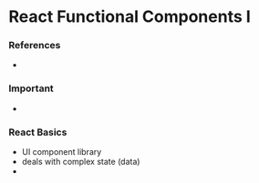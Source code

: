 # React Functional Components I

### References

- 

### Important

- 

### React Basics
- UI component library
- deals with complex state (data)
- 